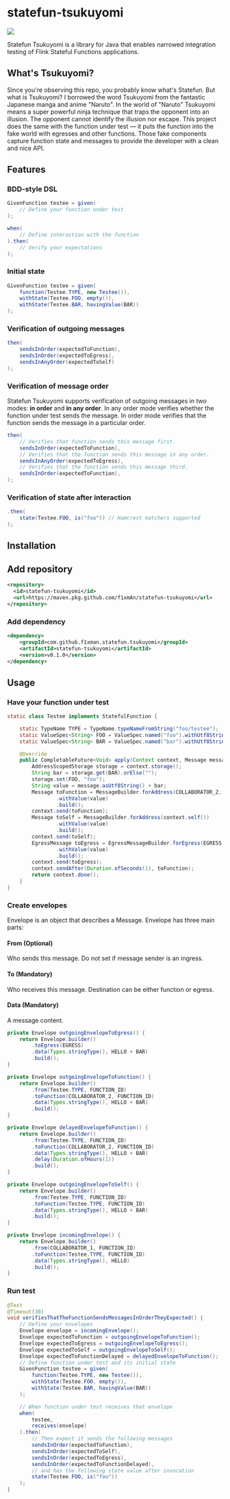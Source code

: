 # statefun-tsukuyomi

![](poster.png)

Statefun Tsukuyomi is a library for Java that enables narrowed integration testing of Flink Stateful Functions applications.

## What's Tsukuyomi?

Since you're observing this repo, you probably know what's Statefun. But what is Tsukuyomi? I borrowed the word
Tsukuyomi from the fantastic Japanese manga and anime "Naruto". In the world of "Naruto" Tsukuyomi means a super
powerful ninja technique that traps the opponent into an illusion. The opponent cannot identify the illusion nor escape.
This project does the same with the function under test — it puts the function into the fake world with egresses and
other functions. Those fake components capture function state and messages to provide the developer with a clean and
nice API.

## Features
### BDD-style DSL
```java
GivenFunction testee = given(
    // Define your function under test        
);

when(
    // Define interaction with the function
).then(
    // Verify your expectations
);
```
### Initial state
```java
GivenFunction testee = given(
    function(Testee.TYPE, new Testee()),
    withState(Testee.FOO, empty()),
    withState(Testee.BAR, havingValue(BAR))
);
```
### Verification of outgoing messages
```java
then(
    sendsInOrder(expectedToFunction),
    sendsInOrder(expectedToEgress),
    sendsInAnyOrder(expectedToSelf)
);
```
### Verification of message order
Statefun Tsukuyomi supports verification of outgoing messages in two modes: **in order** and **in any order**. 
In any order mode verifies whether the function under test sends the message. In order mode verifies 
that the function sends the message in a particular order.
```java
then(
    // Verifies that function sends this message first.
    sendsInOrder(expectedToFunction),
    // Verifies that the function sends this message in any order.
    sendsInAnyOrder(expectedToEgress),
    // Verifies that the function sends this message third.
    sendsInOrder(expectedToFunction),
);
```
### Verification of state after interaction
```java
.then(
    state(Testee.FOO, is("foo")) // Hamcrest matchers supported
);
```
## Installation
## Add repository
```xml
<repository>
  <id>statefun-tsukuyomi</id>
  <url>https://maven.pkg.github.com/f1xmAn/statefun-tsukuyomi</url>
</repository>
```
### Add dependency
```xml
<dependency>
    <groupId>com.github.f1xman.statefun.tsukuyomi</groupId>
    <artifactId>statefun-tsukuyomi</artifactId>
    <version>v0.1.0</version>
</dependency>
```
## Usage

### Have your function under test

```java
static class Testee implements StatefulFunction {

    static TypeName TYPE = TypeName.typeNameFromString("foo/testee");
    static ValueSpec<String> FOO = ValueSpec.named("foo").withUtf8StringType();
    static ValueSpec<String> BAR = ValueSpec.named("bar").withUtf8StringType();

    @Override
    public CompletableFuture<Void> apply(Context context, Message message) {
        AddressScopedStorage storage = context.storage();
        String bar = storage.get(BAR).orElse("");
        storage.set(FOO, "foo");
        String value = message.asUtf8String() + bar;
        Message toFunction = MessageBuilder.forAddress(COLLABORATOR_2, context.self().id())
                .withValue(value)
                .build();
        context.send(toFunction);
        Message toSelf = MessageBuilder.forAddress(context.self())
                .withValue(value)
                .build();
        context.send(toSelf);
        EgressMessage toEgress = EgressMessageBuilder.forEgress(EGRESS)
                .withValue(value)
                .build();
        context.send(toEgress);
        context.sendAfter(Duration.ofSeconds(1), toFunction);
        return context.done();
    }
}
```

### Create envelopes
Envelope is an object that describes a Message. Envelope has three main parts:
#### From (Optional)
Who sends this message. Do not set if message sender is an ingress.
#### To (Mandatory)
Who receives this message. Destination can be either function or egress.
#### Data (Mandatory)
A message content.
```java
private Envelope outgoingEnvelopeToEgress() {
    return Envelope.builder()
        .toEgress(EGRESS)
        .data(Types.stringType(), HELLO + BAR)
        .build();
}

private Envelope outgoingEnvelopeToFunction() {
    return Envelope.builder()
        .from(Testee.TYPE, FUNCTION_ID)
        .toFunction(COLLABORATOR_2, FUNCTION_ID)
        .data(Types.stringType(), HELLO + BAR)
        .build();
}

private Envelope delayedEnvelopeToFunction() {
    return Envelope.builder()
        .from(Testee.TYPE, FUNCTION_ID)
        .toFunction(COLLABORATOR_2, FUNCTION_ID)
        .data(Types.stringType(), HELLO + BAR)
        .delay(Duration.ofHours(1))
        .build();
}

private Envelope outgoingEnvelopeToSelf() {
    return Envelope.builder()
        .from(Testee.TYPE, FUNCTION_ID)
        .toFunction(Testee.TYPE, FUNCTION_ID)
        .data(Types.stringType(), HELLO + BAR)
        .build();
}

private Envelope incomingEnvelope() {
    return Envelope.builder()
        .from(COLLABORATOR_1, FUNCTION_ID)
        .toFunction(Testee.TYPE, FUNCTION_ID)
        .data(Types.stringType(), HELLO)
        .build();
}
```

### Run test

```java
@Test
@Timeout(30)
void verifiesThatTheFunctionSendsMessagesInOrderTheyExpected() {
    // Define your envelopes
    Envelope envelope = incomingEnvelope();
    Envelope expectedToFunction = outgoingEnvelopeToFunction();
    Envelope expectedToEgress = outgoingEnvelopeToEgress();
    Envelope expectedToSelf = outgoingEnvelopeToSelf();
    Envelope expectedToFunctionDelayed = delayedEnvelopeToFunction();
    // Define function under test and its initial state
    GivenFunction testee = given(
        function(Testee.TYPE, new Testee()),
        withState(Testee.FOO, empty()),
        withState(Testee.BAR, havingValue(BAR))
    );

    // When function under test receives that envelope
    when(
        testee,
        receives(envelope)
    ).then(
        // Then expect it sends the following messages
        sendsInOrder(expectedToFunction),
        sendsInOrder(expectedToSelf),
        sendsInOrder(expectedToEgress),
        sendsInOrder(expectedToFunctionDelayed),
        // and has the following state value after invocation
        state(Testee.FOO, is("foo"))
    );
}
```
